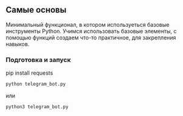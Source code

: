## Самые основы 

Минимальный функционал, в котором используеться базовые инструменты Python.
Учимся использовать базовые элементы, с помощью функций создаем что-то практичное, для закрепления навыков.


### Подготовка и запуск
pip install requests

```bash
python telegram_bot.py

```
или

```bash
python3 telegram_bot.py
```
